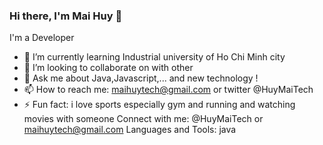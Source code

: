 ### Hi there, I'm Mai Huy 👋
I'm a Developer 
- 🌱 I’m currently learning Industrial university of Ho Chi Minh city
- 👯 I’m looking to collaborate on with other
- 💬 Ask me about Java,Javascript,... and new technology !
- 📫 How to reach me: maihuytech@gmail.com or twitter @HuyMaiTech
- ⚡ Fun fact: i love sports especially gym and running and watching movies with someone
Connect with me:
@HuyMaiTech or maihuytech@gmail.com
Languages and Tools:
java

